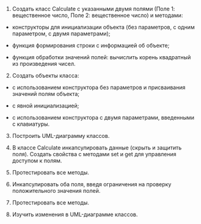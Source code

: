 1. Создать класс Calculate с указанными двумя полями (Поле 1: вещественное число, Поле 2: вещественное число) и методами:

- конструкторы для инициализации объекта (без параметров, с одним параметром, с двумя параметрами);

- функция формирования строки с информацией об объекте;

- функция обработки значений полей: вычислить корень квадратный из произведения чисел.

2. Создать объекты класса:

- с использованием конструктора без параметров и присваивания значений полям объекта;

- с явной инициализацией;

- с использованием конструктора с двумя параметрами, введенными с клавиатуры.

3. Построить UML-диаграмму классов.

4. В классе Calculate инкапсулировать данные (скрыть и защитить поля). Создать свойства с методами set и get для управления доступом к полям.

5. Протестировать все методы.

6. Инкапсулировать оба поля, введя ограничения на проверку положительного значения полей.

7. Протестировать все методы.

8. Изучить изменения в UML-диаграмме классов.

